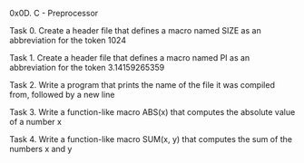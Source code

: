 0x0D. C - Preprocessor

Task 0. Create a header file that defines a macro named SIZE as an abbreviation for the token 1024

Task 1. Create a header file that defines a macro named PI as an abbreviation for the token 3.14159265359

Task 2. Write a program that prints the name of the file it was compiled from, followed by a new line

Task 3. Write a function-like macro ABS(x) that computes the absolute value of a number x

Task 4. Write a function-like macro SUM(x, y) that computes the sum of the numbers x and y
